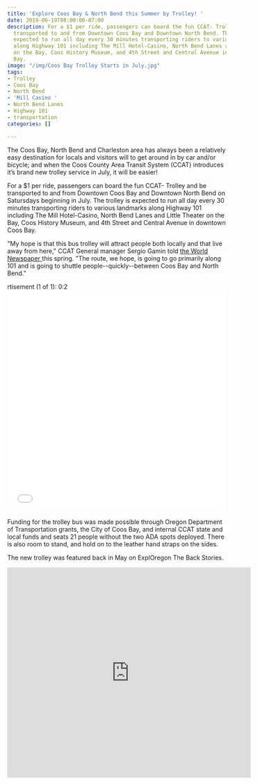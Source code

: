 ```yaml
---
title: 'Explore Coos Bay & North Bend this Summer by Trolley! '
date: 2019-06-19T08:00:00-07:00
description: For a $1 per ride, passengers can board the fun CCAT- Trolley and be
  transported to and from Downtown Coos Bay and Downtown North Bend. The trolley is
  expected to run all day every 30 minutes transporting riders to various landmarks
  along Highway 101 including The Mill Hotel-Casino, North Bend Lanes and Little Theater
  on the Bay, Coos History Museum, and 4th Street and Central Avenue in downtown Coos
  Bay.
image: "/img/Coos Bay Trolley Starts in July.jpg"
tags:
- Trolley
- Coos Bay
- North Bend
- 'Mill Casino '
- North Bend Lanes
- Highway 101
- transportation
categories: []

---
```

The Coos Bay, North Bend and Charleston area has always been a relatively easy destination for locals and visitors will to get around in by car and/or bicycle; and when the Coos County Area Transit System (CCAT) introduces it’s brand new trolley service in July, it will be easier!

For a $1 per ride, passengers can board the fun CCAT- Trolley and be transported to and from Downtown Coos Bay and Downtown North Bend on Satursdays beginning in July. The trolley is expected to run all day every 30 minutes transporting riders to various landmarks along Highway 101 including The Mill Hotel-Casino, North Bend Lanes and Little Theater on the Bay, Coos History Museum, and 4th Street and Central Avenue in downtown Coos Bay.

"My hope is that this bus trolley will attract people both locally and that live away from here," CCAT General manager Sergio Gamin told [the World Newspaper ](https://nbc16.com/news/local/new-trolley-bus-to-hit-transit-system-in-coos-county)this spring. "The route, we hope, is going to go primarily along 101 and is going to shuttle people--quickly--between Coos Bay and North Bend."

</iframe> rtisement (1 of 1): 0:2<iframe src="[https://www.facebook.com/plugins/post.php?href=https%3A%2F%2Fwww.facebook.com%2FPublicTransitCCAT%2Fphotos%2Fa.689026274585801%2F1313102975511458%2F%3Ftype%3D3&width=500](https://www.facebook.com/plugins/post.php?href=https%3A%2F%2Fwww.facebook.com%2FPublicTransitCCAT%2Fphotos%2Fa.689026274585801%2F1313102975511458%2F%3Ftype%3D3&width=500 "https://www.facebook.com/plugins/post.php?href=https%3A%2F%2Fwww.facebook.com%2FPublicTransitCCAT%2Fphotos%2Fa.689026274585801%2F1313102975511458%2F%3Ftype%3D3&width=500")" width="500" height="509" style="border:none;overflow:hidden" scrolling="no" frameborder="0" allowTransparency="true" allow="encrypted-media"></iframe>

Funding for the trolley bus was made possible through Oregon Department of Transportation grants, the City of Coos Bay, and internal CCAT state and local funds and seats 21 people without the two ADA spots deployed. There is also room to stand, and hold on to the leather hand straps on the sides.

The new trolley was featured back in May on ExplOregon The Back Stories.
<iframe src="https://www.facebook.com/plugins/video.php?href=https%3A%2F%2Fwww.facebook.com%2F110944429810670%2Fvideos%2F356871631697036%2F&show_text=1&width=560" width="560" height="483" style="border:none;overflow:hidden" scrolling="no" frameborder="0" allowTransparency="true" allow="encrypted-media" allowFullScreen="true">

For more details, visit [http://www.coostransit.org/](http://www.coostransit.org/) or [follow them on Facebook](https://www.facebook.com/PublicTransitCCAT/) for schedules and more information.